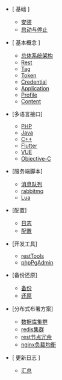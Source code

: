 - [ 基础 ]
    - [安装](/zh-cn/install)
    - [启动与停止](/zh-cn/start&stop)
	
- [ 基本概念 ]
    - [总体系统架构](/zh-cn/framework)  
    - [Rest](/zh-cn/rest)
	- [Tag](/zh-cn/tag) 
	- [Token](/zh-cn/token)
	- [Credential](/zh-cn/credential)
	- [Application](/zh-cn/application)  
	- [Profile](/zh-cn/profile)  
	- [Content](/zh-cn/content) 
	
 
	
- [多语言接口]		
	- [PHP](/zh-cn/php)
	- [Java](/zh-cn/ava)
	- [C++](/zh-cn/c++)
	- [Flutter](/zh-cn/flutter)
	- [VUE](/zh-cn/vue)
	- [Objective-C](/zh-cn/objective-c)

- [服务端脚本]
	- [消息队列](/zh-cn/mq)
	- [rabbitmq](/zh-cn/rabbitmq)
	- [Lua](/zh-cn/lua)
	
- [配置]	 
    - [日志](/zh-cn/log)
	- [配置](/zh-cn/settings)	
	 
- [开发工具]
	- [restTools](/zh-cn/rest_tools)
	- [phpPgAdmin](/zh-cn/phppgadmin)

- [备份还原]
	- [备份](/zh-cn/backuo)
	- [还原](/zh-cn/restore)

- [分布式布署方案]
	- [数据库集群](/zh-cn/postgresql)
	- [redis集群](/zh-cn/redis)
	- [rest节点冗余](/zh-cn/restnodes)
	- [nginx负载均衡](/zh-cn/nginx)

- [ 更新日志 ]
	- [汇总](/zh-cn/release)


